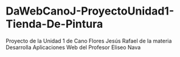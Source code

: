 # DaWebCanoJ-ProyectoUnidad1-Tienda-De-Pintura
Proyecto de la Unidad 1 de Cano Flores Jesús Rafael de la materia Desarrolla Aplicaciones Web del Profesor Eliseo Nava
